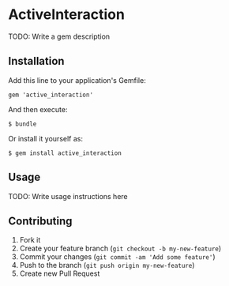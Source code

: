 # ActiveInteraction

TODO: Write a gem description

## Installation

Add this line to your application's Gemfile:

    gem 'active_interaction'

And then execute:

    $ bundle

Or install it yourself as:

    $ gem install active_interaction

## Usage

TODO: Write usage instructions here

## Contributing

1. Fork it
2. Create your feature branch (`git checkout -b my-new-feature`)
3. Commit your changes (`git commit -am 'Add some feature'`)
4. Push to the branch (`git push origin my-new-feature`)
5. Create new Pull Request
